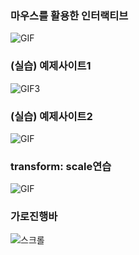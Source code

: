 <h3>마우스를 활용한 인터랙티브</h3>

![GIF](https://user-images.githubusercontent.com/49062052/110210347-90a79380-7ed4-11eb-9eda-b1eb441f6f58.gif)

<h3>(실습) 예제사이트1</h3>

![GIF3](https://user-images.githubusercontent.com/49062052/110211563-72449680-7eda-11eb-8006-c34bdcb07647.gif)

<h3>(실습) 예제사이트2</h3>

![GIF](https://user-images.githubusercontent.com/49062052/110212210-9fdf0f00-7edd-11eb-9c42-2f8628d1351b.gif)

<h3>transform: scale연습</h3>
  
 ![GIF](https://user-images.githubusercontent.com/49062052/110214185-dc633880-7ee6-11eb-844b-d415b7a841e0.gif)

<h3>가로진행바</h3>

![스크롤](https://user-images.githubusercontent.com/49062052/110245712-c0739b80-7fa7-11eb-9f14-64641b821485.gif)
